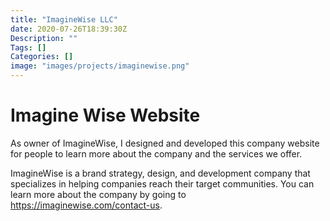 ```yaml
---
title: "ImagineWise LLC"
date: 2020-07-26T18:39:30Z
Description: ""
Tags: []
Categories: []
image: "images/projects/imaginewise.png"
---
```


# Imagine Wise Website 
As owner of ImagineWise, I designed and developed this company website for people to learn more about the company and the services we offer.  

ImagineWise is a brand strategy, design, and development company that specializes in helping companies reach their target communities.
You can learn more about the company by going to https://imaginewise.com/contact-us.